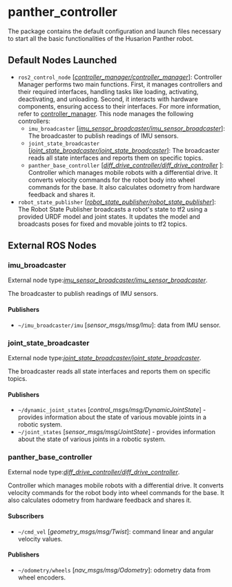 [//]: # (ROS_API_PACKAGE_START)
[//]: # (ROS_API_PACKAGE_NAME_START)

# panther_controller

[//]: # (ROS_API_PACKAGE_NAME_END)
[//]: # (ROS_API_PACKAGE_DESCRIPTION_START)

The package contains the default configuration and launch files necessary to start all the basic functionalities of the Husarion Panther robot.

[//]: # (ROS_API_PACKAGE_DESCRIPTION_END)

## Default Nodes Launched

- `ros2_control_node` [*[controller_manager/controller_manager](https://github.com/ros-controls/ros2_control/blob/master/controller_manager)*]: Controller Manager performs two main functions. First, it manages controllers and their required interfaces, handling tasks like loading, activating, deactivating, and unloading. Second, it interacts with hardware components, ensuring access to their interfaces. For more information, refer to  [controller_manager](https://control.ros.org/master/doc/ros2_control/controller_manager/doc/userdoc.html). This node manages the following controllers:
  - `imu_broadcaster` [*[imu_sensor_broadcaster/imu_sensor_broadcaster](https://github.com/ros-controls/ros2_controllers/tree/master/imu_sensor_broadcaster)*]: The broadcaster to publish readings of IMU sensors.
  - `joint_state_broadcaster` [*[joint_state_broadcaster/joint_state_broadcaster](https://github.com/ros-controls/ros2_controllers/tree/master/joint_state_broadcaster)*]: The broadcaster reads all state interfaces and reports them on specific topics.
  - `panther_base_controller` [*[diff_drive_controller/diff_drive_controller](https://github.com/ros-controls/ros2_controllers/tree/master/diff_drive_controller)* ]: Controller which manages mobile robots with a differential drive. It converts velocity commands for the robot body into wheel commands for the base. It also calculates odometry from hardware feedback and shares it.
- `robot_state_publisher` [*[robot_state_publisher/robot_state_publisher](https://github.com/ros/robot_state_publisher)*]: The Robot State Publisher broadcasts a robot's state to tf2 using a provided URDF model and joint states. It updates the model and broadcasts poses for fixed and movable joints to tf2 topics.

[//]: # (ROS_API_PACKAGE_START)
[//]: # (ROS_API_PACKAGE_NAME_START)

## External ROS Nodes

[//]: # (ROS_API_PACKAGE_NAME_END)

[//]: # (ROS_API_NODE_START)

[//]: # (ROS_API_NODE_COMPATIBLE_1_0)
[//]: # (ROS_API_NODE_COMPATIBLE_1_2)

[//]: # (ROS_API_NODE_NAME_START)

### imu_broadcaster

[//]: # (ROS_API_NODE_NAME_END)

[//]: # (ROS_API_NODE_DESCRIPTION_START)

External node type:*[imu_sensor_broadcaster/imu_sensor_broadcaster](https://github.com/ros-controls/ros2_controllers/tree/master/imu_sensor_broadcaster)*.

The broadcaster to publish readings of IMU sensors.

[//]: # (ROS_API_NODE_DESCRIPTION_END)

#### Publishers

[//]: # (ROS_API_NODE_PUBLISHERS_START)

- `~/imu_broadcaster/imu` [*sensor_msgs/msg/Imu*]: data from IMU sensor.

[//]: # (ROS_API_NODE_PUBLISHERS_END)
[//]: # (ROS_API_NODE_END)

[//]: # (ROS_API_NODE_START)

[//]: # (ROS_API_NODE_COMPATIBLE_1_0)
[//]: # (ROS_API_NODE_COMPATIBLE_1_2)

[//]: # (ROS_API_NODE_NAME_START)

### joint_state_broadcaster

[//]: # (ROS_API_NODE_NAME_END)

[//]: # (ROS_API_NODE_DESCRIPTION_START)

External node type:*[joint_state_broadcaster/joint_state_broadcaster](https://github.com/ros-controls/ros2_controllers/tree/master/joint_state_broadcaster)*.

The broadcaster reads all state interfaces and reports them on specific topics.

[//]: # (ROS_API_NODE_DESCRIPTION_END)

#### Publishers

[//]: # (ROS_API_NODE_PUBLISHERS_START)

- `~/dynamic_joint_states` [*control_msgs/msg/DynamicJointState*] - provides information about the state of various movable joints in a robotic system.
- `~/joint_states` [*sensor_msgs/msg/JointState*] - provides information about the state of various joints in a robotic system.

[//]: # (ROS_API_NODE_PUBLISHERS_END)
[//]: # (ROS_API_NODE_END)

[//]: # (ROS_API_NODE_START)

[//]: # (ROS_API_NODE_COMPATIBLE_1_0)
[//]: # (ROS_API_NODE_COMPATIBLE_1_2)

[//]: # (ROS_API_NODE_NAME_START)

### panther_base_controller

[//]: # (ROS_API_NODE_NAME_END)

[//]: # (ROS_API_NODE_DESCRIPTION_START)

External node type:*[diff_drive_controller/diff_drive_controller](https://github.com/ros-controls/ros2_controllers/tree/master/diff_drive_controller)*.

Controller which manages mobile robots with a differential drive. It converts velocity commands for the robot body into wheel commands for the base. It also calculates odometry from hardware feedback and shares it.

[//]: # (ROS_API_NODE_DESCRIPTION_END)

#### Subscribers

[//]: # (ROS_API_NODE_SUBSCRIBERS_START)

- `~/cmd_vel` [*geometry_msgs/msg/Twist*]: command linear and angular velocity values.

[//]: # (ROS_API_NODE_SUBSCRIBERS_END)

#### Publishers

[//]: # (ROS_API_NODE_PUBLISHERS_START)

- `~/odometry/wheels` [*nav_msgs/msg/Odometry*]: odometry data from wheel encoders.

[//]: # (ROS_API_NODE_PUBLISHERS_END)
[//]: # (ROS_API_NODE_END)

[//]: # (ROS_API_PACKAGE_END)
